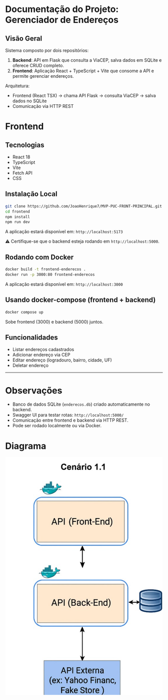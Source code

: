 # Documentação do Projeto: Gerenciador de Endereços

## Visão Geral
Sistema composto por dois repositórios:
1. **Backend**: API em Flask que consulta a ViaCEP, salva dados em SQLite e oferece CRUD completo.
2. **Frontend**: Aplicação React + TypeScript + Vite que consome a API e permite gerenciar endereços.

Arquitetura:
- Frontend (React TSX) → chama API Flask → consulta ViaCEP → salva dados no SQLite
- Comunicação via HTTP REST

# Frontend

## Tecnologias
- React 18
- TypeScript
- Vite
- Fetch API
- CSS

## Instalação Local
```bash
git clone https://github.com/JoaoHenrique7/MVP-PUC-FRONT-PRINCIPAL.git
cd frontend
npm install
npm run dev
```
A aplicação estará disponível em: `http://localhost:5173`

⚠️ Certifique-se que o backend esteja rodando em `http://localhost:5000`.

## Rodando com Docker
```bash
docker build -t frontend-enderecos .
docker run -p 3000:80 frontend-enderecos
```
A aplicação estará disponível em: `http://localhost:3000`

## Usando docker-compose (frontend + backend)
```bash
docker compose up
```
Sobe frontend (3000) e backend (5000) juntos.

## Funcionalidades
- Listar endereços cadastrados
- Adicionar endereço via CEP
- Editar endereço (logradouro, bairro, cidade, UF)
- Deletar endereço

---

# Observações
- Banco de dados SQLite (`enderecos.db`) criado automaticamente no backend.
- Swagger UI para testar rotas: `http://localhost:5000/`
- Comunicação entre frontend e backend via HTTP REST.
- Pode ser rodado localmente ou via Docker.


# Diagrama
<img alt="image" src="./src/assets/Diagrama.jpeg" />
